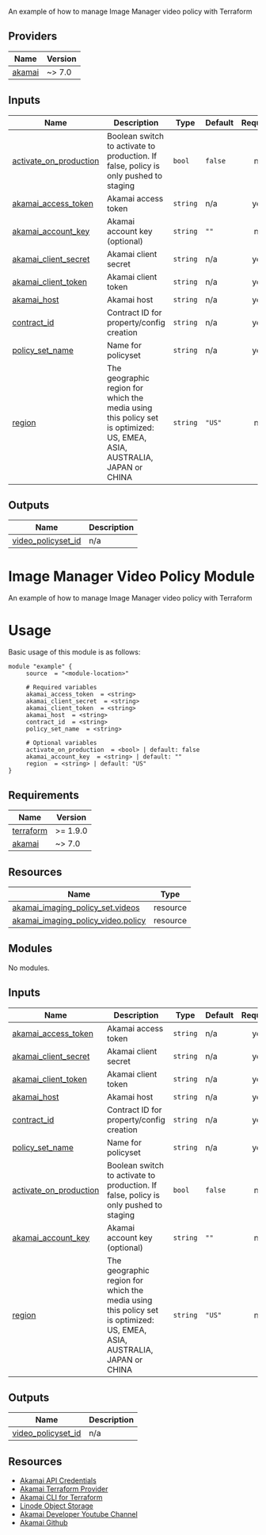 An example of how to manage Image Manager video policy with Terraform

## Providers

| Name | Version |
|------|---------|
| <a name="provider_akamai"></a> [akamai](#provider\_akamai) | ~> 7.0 |

## Inputs

| Name | Description | Type | Default | Required |
|------|-------------|------|---------|:--------:|
| <a name="input_activate_on_production"></a> [activate\_on\_production](#input\_activate\_on\_production) | Boolean switch to activate to production. If false, policy is only pushed to staging | `bool` | `false` | no |
| <a name="input_akamai_access_token"></a> [akamai\_access\_token](#input\_akamai\_access\_token) | Akamai access token | `string` | n/a | yes |
| <a name="input_akamai_account_key"></a> [akamai\_account\_key](#input\_akamai\_account\_key) | Akamai account key (optional) | `string` | `""` | no |
| <a name="input_akamai_client_secret"></a> [akamai\_client\_secret](#input\_akamai\_client\_secret) | Akamai client secret | `string` | n/a | yes |
| <a name="input_akamai_client_token"></a> [akamai\_client\_token](#input\_akamai\_client\_token) | Akamai client token | `string` | n/a | yes |
| <a name="input_akamai_host"></a> [akamai\_host](#input\_akamai\_host) | Akamai host | `string` | n/a | yes |
| <a name="input_contract_id"></a> [contract\_id](#input\_contract\_id) | Contract ID for property/config creation | `string` | n/a | yes |
| <a name="input_policy_set_name"></a> [policy\_set\_name](#input\_policy\_set\_name) | Name for policyset | `string` | n/a | yes |
| <a name="input_region"></a> [region](#input\_region) | The geographic region for which the media using this policy set is optimized: US, EMEA, ASIA, AUSTRALIA, JAPAN or CHINA | `string` | `"US"` | no |

## Outputs

| Name | Description |
|------|-------------|
| <a name="output_video_policyset_id"></a> [video\_policyset\_id](#output\_video\_policyset\_id) | n/a |

<!-- BEGIN_TF_DOCS -->

# Image Manager Video Policy Module

An example of how to manage Image Manager video policy with Terraform

# Usage
Basic usage of this module is as follows:

```hcl
module "example" {
  	 source  = "<module-location>"
  
	 # Required variables
  	 akamai_access_token  = <string>
  	 akamai_client_secret  = <string>
  	 akamai_client_token  = <string>
  	 akamai_host  = <string>
  	 contract_id  = <string>
  	 policy_set_name  = <string>
  
	 # Optional variables
  	 activate_on_production  = <bool> | default: false
  	 akamai_account_key  = <string> | default: ""
  	 region  = <string> | default: "US"
}
 ```

## Requirements

| Name | Version |
|------|---------|
| <a name="requirement_terraform"></a> [terraform](#requirement\_terraform) | >= 1.9.0 |
| <a name="requirement_akamai"></a> [akamai](#requirement\_akamai) | ~> 7.0 |

## Resources

| Name | Type |
|------|------|
| [akamai_imaging_policy_set.videos](https://registry.terraform.io/providers/akamai/akamai/latest/docs/resources/imaging_policy_set) | resource |
| [akamai_imaging_policy_video.policy](https://registry.terraform.io/providers/akamai/akamai/latest/docs/resources/imaging_policy_video) | resource |

## Modules

No modules.

## Inputs

| Name | Description | Type | Default | Required |
|------|-------------|------|---------|:--------:|
| <a name="input_akamai_access_token"></a> [akamai\_access\_token](#input\_akamai\_access\_token) | Akamai access token | `string` | n/a | yes |
| <a name="input_akamai_client_secret"></a> [akamai\_client\_secret](#input\_akamai\_client\_secret) | Akamai client secret | `string` | n/a | yes |
| <a name="input_akamai_client_token"></a> [akamai\_client\_token](#input\_akamai\_client\_token) | Akamai client token | `string` | n/a | yes |
| <a name="input_akamai_host"></a> [akamai\_host](#input\_akamai\_host) | Akamai host | `string` | n/a | yes |
| <a name="input_contract_id"></a> [contract\_id](#input\_contract\_id) | Contract ID for property/config creation | `string` | n/a | yes |
| <a name="input_policy_set_name"></a> [policy\_set\_name](#input\_policy\_set\_name) | Name for policyset | `string` | n/a | yes |
| <a name="input_activate_on_production"></a> [activate\_on\_production](#input\_activate\_on\_production) | Boolean switch to activate to production. If false, policy is only pushed to staging | `bool` | `false` | no |
| <a name="input_akamai_account_key"></a> [akamai\_account\_key](#input\_akamai\_account\_key) | Akamai account key (optional) | `string` | `""` | no |
| <a name="input_region"></a> [region](#input\_region) | The geographic region for which the media using this policy set is optimized: US, EMEA, ASIA, AUSTRALIA, JAPAN or CHINA | `string` | `"US"` | no |

## Outputs

| Name | Description |
|------|-------------|
| <a name="output_video_policyset_id"></a> [video\_policyset\_id](#output\_video\_policyset\_id) | n/a |

## Resources
- [Akamai API Credentials](https://techdocs.akamai.com/developer/docs/set-up-authentication-credentials)
- [Akamai Terraform Provider](https://techdocs.akamai.com/terraform/docs)
- [Akamai CLI for Terraform](https://github.com/akamai/cli-terraform)
- [Linode Object Storage](https://www.linode.com/lp/object-storage/)
- [Akamai Developer Youtube Channel](https://www.youtube.com/c/AkamaiDeveloper)
- [Akamai Github](https://github.com/akamai)
<!-- END_TF_DOCS -->